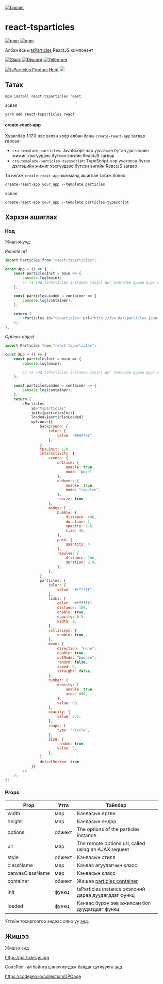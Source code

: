 [![banner](https://particles.js.org/images/banner3.png)](https://particles.js.org)

# react-tsparticles

[![npm](https://img.shields.io/npm/v/react-tsparticles)](https://www.npmjs.com/package/react-tsparticles) [![npm](https://img.shields.io/npm/dm/react-tsparticles)](https://www.npmjs.com/package/react-tsparticles)

Албан ёсны [tsParticles](https://github.com/matteobruni/tsparticles) ReactJS компонэнт

[![Slack](https://particles.js.org/images/slack.png)](https://join.slack.com/t/tsparticles/shared_invite/enQtOTcxNTQxNjQ4NzkxLWE2MTZhZWExMWRmOWI5MTMxNjczOGE1Yjk0MjViYjdkYTUzODM3OTc5MGQ5MjFlODc4MzE0N2Q1OWQxZDc1YzI) [![Discord](https://particles.js.org/images/discord.png)](https://discord.gg/hACwv45Hme) [![Telegram](https://particles.js.org/images/telegram.png)](https://t.me/tsparticles)

[![tsParticles Product Hunt](https://api.producthunt.com/widgets/embed-image/v1/featured.svg?post_id=186113&theme=light)](https://www.producthunt.com/posts/tsparticles?utm_source=badge-featured&utm_medium=badge&utm_souce=badge-tsparticles") <a href="https://www.buymeacoffee.com/matteobruni"><img src="https://img.buymeacoffee.com/button-api/?text=Buy me a beer&emoji=🍺&slug=matteobruni&button_colour=5F7FFF&font_colour=ffffff&font_family=Arial&outline_colour=000000&coffee_colour=FFDD00"></a>

## Татах

```shell
npm install react-tsparticles react
```

эсвэл

```shell
yarn add react-tsparticles react
```

#### create-react-app

Хувилбар 1.17.0 ээс эхлэн хоёр албан ёсны `create-react-app` загвар гарсан:

-   `cra-template-particles`: JavaScript-ээр үүсгэсэн бүтэн дэлгэцийн жижиг хэсгүүдээс бүтсэн энгийн ReactJS загвар
-   `cra-template-particles-typescript`: TypeScript-ээр үүсгэсэн бүтэн дэлгэцийн жижиг хэсгүүдээс бүтсэн энгийн ReactJS загвар

Та ингэж `create-react-app` комманд ашиглан татаж болно:

```shell script
create-react-app your_app --template particles
```

эсвэл

```shell script
create-react-app your_app --template particles-typescript
```

## Хэрхэн ашиглах

### Код

Жишээнүүд:

_Remote url_

```javascript
import Particles from "react-tsparticles";

const App = () => {
    const particlesInit = main => {
        console.log(main);
        // та энд tsParticles instance (main) ийг эхлүүлэн дурын дүрс нэмж болно
    };

    const particlesLoaded = container => {
        console.log(container);
    };

    return (
        <Particles id="tsparticles" url="http://foo.bar/particles.json" init={particlesInit} loaded={particlesLoaded} />
    );
};
```

_Options object_

```javascript
import Particles from "react-tsparticles";

const App = () => {
    const particlesInit = main => {
        console.log(main);

        // та энд tsParticles instance (main) ийг эхлүүлэн дурын дүрс нэмж болно
    };

    const particlesLoaded = container => {
        console.log(container);
    };
    return (
        <Particles
            id="tsparticles"
            init={particlesInit}
            loaded={particlesLoaded}
            options={{
                background: {
                    color: {
                        value: "#0d47a1",
                    },
                },
                fpsLimit: 120,
                interactivity: {
                    events: {
                        onClick: {
                            enable: true,
                            mode: "push",
                        },
                        onHover: {
                            enable: true,
                            mode: "repulse",
                        },
                        resize: true,
                    },
                    modes: {
                        bubble: {
                            distance: 400,
                            duration: 2,
                            opacity: 0.8,
                            size: 40,
                        },
                        push: {
                            quantity: 4,
                        },
                        repulse: {
                            distance: 200,
                            duration: 0.4,
                        },
                    },
                },
                particles: {
                    color: {
                        value: "#ffffff",
                    },
                    links: {
                        color: "#ffffff",
                        distance: 150,
                        enable: true,
                        opacity: 0.5,
                        width: 1,
                    },
                    collisions: {
                        enable: true,
                    },
                    move: {
                        direction: "none",
                        enable: true,
                        outMode: "bounce",
                        random: false,
                        speed: 6,
                        straight: false,
                    },
                    number: {
                        density: {
                            enable: true,
                            area: 800,
                        },
                        value: 80,
                    },
                    opacity: {
                        value: 0.5,
                    },
                    shape: {
                        type: "circle",
                    },
                    size: {
                        random: true,
                        value: 5,
                    },
                },
                detectRetina: true,
            }}
        />
    );
};
```

### Props

| Prop            | Утга   | Тайлбар                                                                                  |
| --------------- | ------ | ---------------------------------------------------------------------------------------- |
| width           | мөр    | Канвасын өргөн                                                                           |
| height          | мөр    | Канвасын өндөр                                                                           |
| options         | обжект | The options of the particles instance.                                                   |
| url             | мөр    | The remote options url, called using an AJAX request                                     |
| style           | обжект | Канвасын стилл                                                                           |
| className       | мөр    | Канвас агуулагчын класс                                                                  |
| canvasClassName | мөр    | Канвасын класс                                                                           |
| container       | обжект | Жишээ [particles container](https://particles.js.org/docs/modules/_core_container_.html) |
| init            | функц  | tsParticles instance эхэлсний дараа дуудагддаг функц                                     |
| loaded          | функц  | Канвас бүрэн зөв ажилсан бол дуудагддаг функц                                            |

Утгийн тохиргоогоо эндээс олно уу [энд](https://particles.js.org).

## Жишээ

Жишээ [энд](https://particles.js.org)

<https://particles.js.org>

CodePen -ий байнга шинэчлэгдэж байдаг цуглуулга [энд](https://codepen.io/collection/DPOage)

<https://codepen.io/collection/DPOage>
